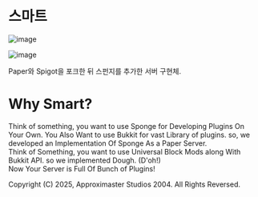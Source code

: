# 스마트
![image](https://github.com/user-attachments/assets/05bd93f3-3113-4bca-8477-43e4dfbea612)

![image](https://github.com/user-attachments/assets/b817ae66-faa5-467d-b41f-167ad1ce6ec9)

Paper와 Spigot을 포크한 뒤 스펀지를 추가한 서버 구현체. 

# Why Smart?
Think of something, you want to use Sponge for Developing Plugins On Your Own. You Also Want to use Bukkit for vast Library of plugins. so, we developed an Implementation Of Sponge As a Paper Server.\
Think of Something, you want to use Universal Block Mods along With Bukkit API. so we implemented Dough. (D'oh!)\
Now Your Server is Full Of Bunch of Plugins!

Copyright (C) 2025, Approximaster Studios 2004. All Rights Reversed.
